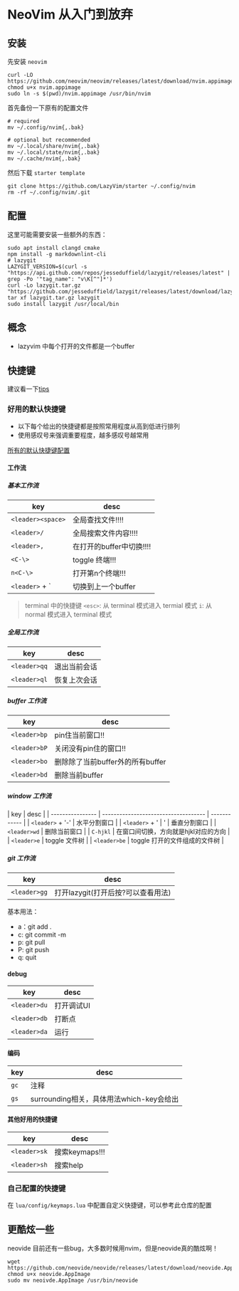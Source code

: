 # NeoVim 从入门到放弃

## 安装

先安装 `neovim`

```shell
curl -LO https://github.com/neovim/neovim/releases/latest/download/nvim.appimage
chmod u+x nvim.appimage
sudo ln -s $(pwd)/nvim.appimage /usr/bin/nvim
```

首先备份一下原有的配置文件

```shell
# required
mv ~/.config/nvim{,.bak}

# optional but recommended
mv ~/.local/share/nvim{,.bak}
mv ~/.local/state/nvim{,.bak}
mv ~/.cache/nvim{,.bak}
```

然后下载 `starter template`

```shell
git clone https://github.com/LazyVim/starter ~/.config/nvim
rm -rf ~/.config/nvim/.git
```

## 配置

这里可能需要安装一些额外的东西：

```shell
sudo apt install clangd cmake
npm install -g markdownlint-cli
# lazygit
LAZYGIT_VERSION=$(curl -s "https://api.github.com/repos/jesseduffield/lazygit/releases/latest" | grep -Po '"tag_name": "v\K[^"]*')
curl -Lo lazygit.tar.gz "https://github.com/jesseduffield/lazygit/releases/latest/download/lazygit_${LAZYGIT_VERSION}_Linux_x86_64.tar.gz"
tar xf lazygit.tar.gz lazygit
sudo install lazygit /usr/local/bin
```

## 概念

- lazyvim 中每个打开的文件都是一个buffer

## 快捷键

建议看一下[tips](https://www.lazyvim.org/configuration/tips)

### 好用的默认快捷键

- 以下每个给出的快捷键都是按照常用程度从高到低进行排列
- 使用感叹号来强调重要程度，越多感叹号越常用

[所有的默认快捷键配置](https://www.lazyvim.org/keymaps)

#### 工作流

##### 基本工作流

| key               | desc                     |
| ----------------- | ------------------------ |
| `<leader><space>` | 全局查找文件!!!!         |
| `<leader>/`       | 全局搜索文件内容!!!!     |
| `<leader>,`       | 在打开的buffer中切换!!!! |
| `<C-\>`           | toggle 终端!!!           |
| `n<C-\>`          | 打开第n个终端!!!         |
| `<leader>` + \`   | 切换到上一个buffer       |

> terminal 中的快捷键
> `<esc>`: 从 terminal 模式进入 termial 模式
> `i`: 从 normal 模式进入 terminal 模式

##### 全局工作流

| key          | desc         |
| ------------ | ------------ |
| `<leader>qq` | 退出当前会话 |
| `<leader>ql` | 恢复上次会话 |

##### buffer 工作流

| key          | desc                             |
| ------------ | -------------------------------- |
| `<leader>bp` | pin住当前窗口!!                  |
| `<leader>bP` | 关闭没有pin住的窗口!!            |
| `<leader>bo` | 删除除了当前buffer外的所有buffer |
| `<leader>bd` | 删除当前buffer                   |

##### window 工作流

| key              | desc                                 |
| ---------------- | ------------------------------------ | ------------ |
| `<leader>` + '-' | 水平分割窗口                         |
| `<leader>` + '   | '                                    | 垂直分割窗口 |
| `<leader>wd`     | 删除当前窗口                         |
| `C-hjkl`         | 在窗口间切换，方向就是hjkl对应的方向 |
| `<leader>e`      | toggle 文件树                        |
| `<leader>be`     | toggle 打开的文件组成的文件树        |

##### git 工作流

| key          | desc                               |
| ------------ | ---------------------------------- |
| `<leader>gg` | 打开lazygit(打开后按?可以查看用法) |

基本用法：

- a：git add .
- c: git commit -m
- p: git pull
- P: git push
- q: quit

#### debug

| key          | desc       |
| ------------ | ---------- |
| `<leader>du` | 打开调试UI |
| `<leader>db` | 打断点     |
| `<leader>da` | 运行       |

#### 编码

| key  | desc                                     |
| ---- | ---------------------------------------- |
| `gc` | 注释                                     |
| `gs` | surrounding相关，具体用法which-key会给出 |

#### 其他好用的快捷键

| key          | desc           |
| ------------ | -------------- |
| `<leader>sk` | 搜索keymaps!!! |
| `<leader>sh` | 搜索help       |

### 自己配置的快捷键

在 `lua/config/keymaps.lua` 中配置自定义快捷键，可以参考此仓库的配置

## 更酷炫一些

neovide 目前还有一些bug，大多数时候用nvim，但是neovide真的酷炫啊！

```shell
wget https://github.com/neovide/neovide/releases/latest/download/neovide.AppImage
chmod u+x neovide.AppImage
sudo mv neoivde.AppImage /usr/bin/neovide
```
